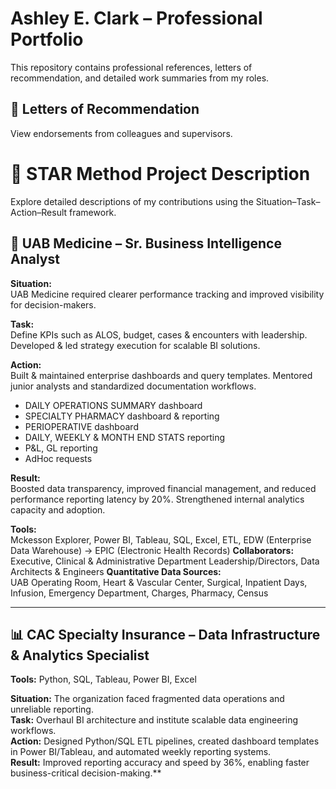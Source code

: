 # Ashley E. Clark – Professional Portfolio
This repository contains professional references, letters of recommendation, and detailed work summaries from my roles.


## 📄 Letters of Recommendation
View endorsements from colleagues and supervisors.

# 🌟 STAR Method Project Description  
Explore detailed descriptions of my contributions using the Situation–Task–Action–Result framework.

## 🏥 UAB Medicine – Sr. Business Intelligence Analyst  

**Situation:**  
UAB Medicine required clearer performance tracking and improved visibility for decision-makers.

**Task:**  
Define KPIs such as ALOS, budget, cases & encounters with leadership. Developed & led strategy execution for scalable BI solutions.

**Action:**  
Built & maintained enterprise dashboards and query templates. Mentored junior analysts and standardized documentation workflows.  
- DAILY OPERATIONS SUMMARY dashboard  
- SPECIALTY PHARMACY dashboard & reporting  
- PERIOPERATIVE dashboard  
- DAILY, WEEKLY & MONTH END STATS reporting  
- P&L, GL reporting  
- AdHoc requests

**Result:**  
Boosted data transparency, improved financial management, and reduced performance reporting latency by 20%. Strengthened internal analytics capacity and adoption.



**Tools:**  
Mckesson Explorer, Power BI, Tableau, SQL, Excel, ETL, EDW (Enterprise Data Warehouse) → EPIC (Electronic Health Records)
**Collaborators:**  
Executive, Clinical & Administrative Department Leadership/Directors, Data Architects & Engineers
**Quantitative Data Sources:**  
UAB Operating Room, Heart & Vascular Center, Surgical, Inpatient Days, Infusion, Emergency Department, Charges, Pharmacy, Census


---

## 📊 CAC Specialty Insurance – Data Infrastructure & Analytics Specialist  
**Tools:** Python, SQL, Tableau, Power BI, Excel  

**Situation:** The organization faced fragmented data operations and unreliable reporting.  
**Task:** Overhaul BI architecture and institute scalable data engineering workflows.  
**Action:** Designed Python/SQL ETL pipelines, created dashboard templates in Power BI/Tableau, and automated weekly reporting systems.  
**Result:** Improved reporting accuracy and speed by 36%, enabling faster business-critical decision-making.**
